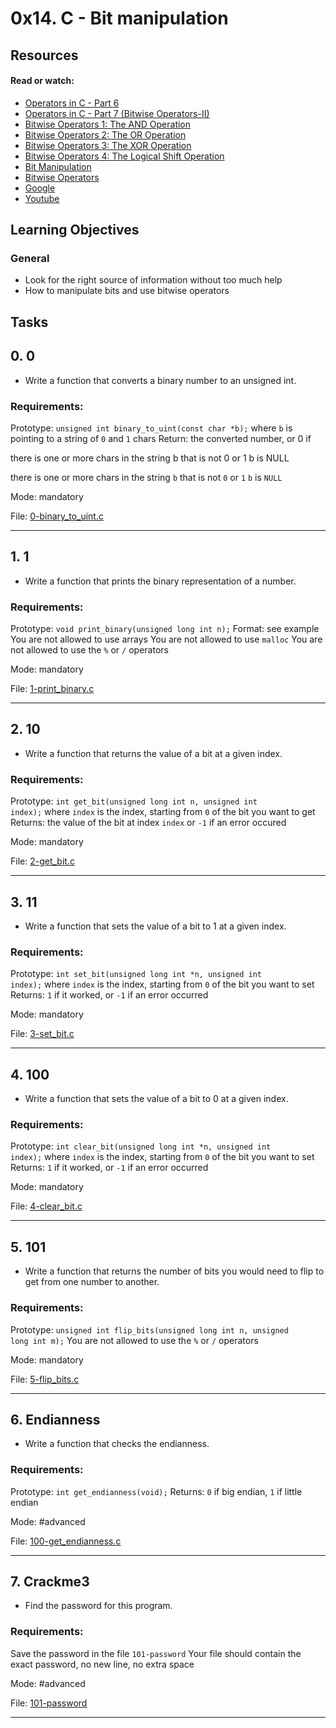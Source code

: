 # 0x14. C - Bit manipulation

## Resources

#### Read or watch:

* [Operators in C - Part 6](https://intranet.alxswe.com/rltoken/U23plDtAeWRnXKK_EzQRug)
* [Operators in C - Part 7 (Bitwise Operators-II)](https://intranet.alxswe.com/rltoken/Bfym_wLbNRQgCv_XcIRTRg)
* [Bitwise Operators 1: The AND Operation](https://intranet.alxswe.com/rltoken/hIPyd6L6Pg9OZ6zCXwo6aw)
* [Bitwise Operators 2: The OR Operation](https://intranet.alxswe.com/rltoken/M1FRe-jfuKSDe4kle1ocsw)
* [Bitwise Operators 3: The XOR Operation](https://intranet.alxswe.com/rltoken/ngPcZF4EFySsQpStXRH_nA)
* [Bitwise Operators 4: The Logical Shift Operation](https://intranet.alxswe.com/rltoken/-8M7r6Omy5yZ-27f2HKbsg)
* [Bit Manipulation](https://intranet.alxswe.com/rltoken/wTSa_lRda5k1rH6JTsSoFw)
* [Bitwise Operators](https://intranet.alxswe.com/rltoken/avGgN526-UnTPvpunGviig)
* [Google](https://intranet.alxswe.com/rltoken/-tOFAtANisYQthxNBmJB8g)
* [Youtube](https://intranet.alxswe.com/rltoken/-PNa1vv5T3tqVVY4PRlGrg)
## Learning Objectives

### General

* Look for the right source of information without too much help
* How to manipulate bits and use bitwise operators
## Tasks

## 0. 0

- Write a function that converts a binary number to an unsigned int.
### Requirements:

Prototype: <code>unsigned int binary_to_uint(const char *b);</code>
where <code>b</code> is pointing to a string of <code>0</code> and <code>1</code> chars
Return: the converted number, or 0 if


there is one or more chars in the string b that is not 0 or 1
b is NULL

there is one or more chars in the string <code>b</code> that is not <code>0</code> or <code>1</code>
<code>b</code> is <code>NULL</code>

Mode: mandatory

File: [0-binary_to_uint.c](./0-binary_to_uint.c)
<hr>

## 1. 1

- Write a function that prints the binary representation of a number.
### Requirements:

Prototype: <code>void print_binary(unsigned long int n);</code>
Format: see example
You are not allowed to use arrays
You are not allowed to use <code>malloc</code>
You are not allowed to use the <code>%</code> or <code>/</code> operators

Mode: mandatory

File: [1-print_binary.c](./1-print_binary.c)
<hr>

## 2. 10

- Write a function that returns the value of a bit at a given index.
### Requirements:

Prototype: <code>int get_bit(unsigned long int n, unsigned int index);</code>
where <code>index</code> is the index, starting from <code>0</code> of the bit you want to get
Returns: the value of the bit at index <code>index</code> or <code>-1</code> if an error occured

Mode: mandatory

File: [2-get_bit.c](./2-get_bit.c)
<hr>

## 3. 11

- Write a function that sets the value of a bit to 1 at a given index.
### Requirements:

Prototype: <code>int set_bit(unsigned long int *n, unsigned int index);</code>
where <code>index</code> is the index, starting from <code>0</code> of the bit you want to set
Returns: <code>1</code> if it worked, or <code>-1</code> if an error occurred

Mode: mandatory

File: [3-set_bit.c](./3-set_bit.c)
<hr>

## 4. 100

- Write a function that sets the value of a bit to 0 at a given index.
### Requirements:

Prototype: <code>int clear_bit(unsigned long int *n, unsigned int index);</code>
where <code>index</code> is the index, starting from <code>0</code> of the bit you want to set
Returns: <code>1</code> if it worked, or <code>-1</code> if an error occurred

Mode: mandatory

File: [4-clear_bit.c](./4-clear_bit.c)
<hr>

## 5. 101

- Write a function that returns the number of bits you would need to flip to get from one number to another.
### Requirements:

Prototype: <code>unsigned int flip_bits(unsigned long int n, unsigned long int m);</code>
You are not allowed to use the <code>%</code> or <code>/</code> operators

Mode: mandatory

File: [5-flip_bits.c](./5-flip_bits.c)
<hr>

## 6. Endianness

- Write a function that checks the endianness.
### Requirements:

Prototype: <code>int get_endianness(void);</code>
Returns: <code>0</code> if big endian, <code>1</code> if little endian

Mode: #advanced

File: [100-get_endianness.c](./100-get_endianness.c)
<hr>

## 7. Crackme3

- Find the password for this program.
### Requirements:

Save the password in the file <code>101-password</code>
Your file should contain the exact password, no new line, no extra space

Mode: #advanced

File: [101-password](./101-password)
<hr>

